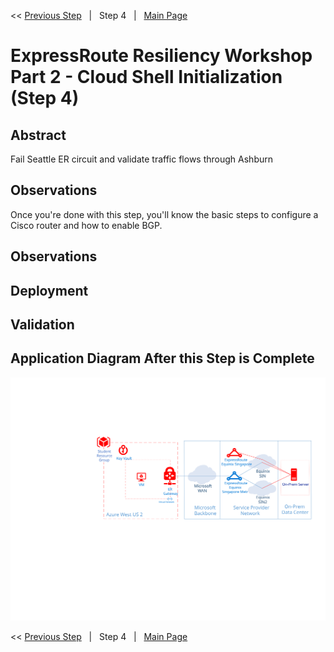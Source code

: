 << [Previous Step][Prev]&nbsp;&nbsp;&nbsp;|&nbsp;&nbsp;&nbsp;Step 4&nbsp;&nbsp;&nbsp;|&nbsp;&nbsp;&nbsp;[Main Page][Next]

# ExpressRoute Resiliency Workshop Part 2 - Cloud Shell Initialization (Step 4)

## Abstract

Fail Seattle ER circuit and validate traffic flows through Ashburn

## Observations

Once you're done with this step, you'll know the basic steps to configure a Cisco router and how to enable BGP.

## Observations

## Deployment

## Validation

## Application Diagram After this Step is Complete

[![1]][1]

<< [Previous Step][Prev]&nbsp;&nbsp;&nbsp;|&nbsp;&nbsp;&nbsp;Step 4&nbsp;&nbsp;&nbsp;|&nbsp;&nbsp;&nbsp;[Main Page][Next]

<!--Link References-->
[Prev]: ./ERRes2Step3.md
[Next]: ./README2.md
[CloudShell]: https://docs.microsoft.com/azure/cloud-shell/overview

<!--Image References-->
[1]: ./Media/ERRes2Step4.svg "As built diagram of the environment after step 4"
